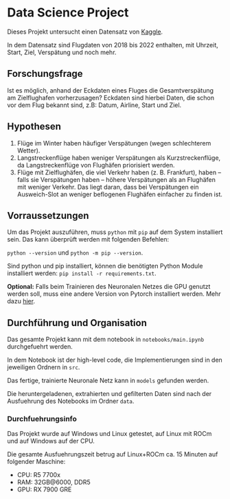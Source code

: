 # Data Science Project

Dieses Projekt untersucht einen Datensatz von [Kaggle](https://www.kaggle.com/datasets/robikscube/flight-delay-dataset-20182022?select=readme.md).

In dem Datensatz sind Flugdaten von 2018 bis 2022 enthalten, mit Uhrzeit, Start, Ziel, Verspätung und noch mehr.

## Forschungsfrage

Ist es möglich, anhand der Eckdaten eines Fluges die Gesamtverspätung am Zielflughafen vorherzusagen?
Eckdaten sind hierbei Daten, die schon vor dem Flug bekannt sind, z.B: Datum, Airline, Start und Ziel.

## Hypothesen

1) Flüge im Winter haben häufiger Verspätungen (wegen schlechterem Wetter).
2) Langstreckenflüge haben weniger Verspätungen als Kurzstreckenflüge,
    da Langstreckenflüge von Flughäfen priorisiert werden.
3) Flüge mit Zielflughäfen, die viel Verkehr haben (z. B. Frankfurt), haben – falls sie Verspätungen haben – höhere Verspätungen als an Flughäfen mit weniger Verkehr.
    Das liegt daran, dass bei Verspätungen ein Ausweich-Slot an weniger beflogenen Flughäfen einfacher zu finden ist.

## Vorraussetzungen

Um das Projekt auszuführen, muss `python` mit `pip` auf dem System installiert sein.
Das kann überprüft werden mit folgenden Befehlen:

`python --version` und `python -m pip --version`.

Sind python und pip installiert, können die benötigten Python Module installiert werden:
`pip install -r requirements.txt`.

**Optional:** Falls beim Trainieren des Neuronalen Netzes die GPU genutzt werden soll, muss eine andere Version von Pytorch installiert werden. Mehr dazu [hier](https://pytorch.org/get-started/locally/).

## Durchführung und Organisation

Das gesamte Projekt kann mit dem notebook in `notebooks/main.ipynb` durchgefuehrt werden.

In dem Notebook ist der high-level code, die Implementierungen sind in den jeweiligen Ordnern in `src`.

Das fertige, trainierte Neuronale Netz kann in `models` gefunden werden.

Die heruntergeladenen, extrahierten und gefilterten Daten sind nach der Ausfuehrung des Notebooks im Ordner `data`.

### Durchfuehrungsinfo

Das Projekt wurde auf Windows und Linux getestet, auf Linux mit ROCm und auf Windows auf der CPU.

Die gesamte Ausfuehrungszeit betrug auf Linux+ROCm ca. 15 Minuten auf folgender Maschine: 
- CPU: R5 7700x
- RAM: 32GB@6000, DDR5
- GPU: RX 7900 GRE
